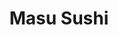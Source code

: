 ---
layout: place
title: "Masu Sushi"
permalink: /oregon/portland/masu-sushi.html
stateAbbr: OR
stateName: Oregon
cityName: Portland
seo:
  name: "Masu Sushi"
  type: Restaurant
  links: http://www.masusushi.com/
description: "Masu Sushi serves delicious sushi in Portland, Oregon. Try fresh Japanese dishes for a great dining experience. "
place_id: ChIJY3UF_QIKlVQRvIlkdcNiFmk
photos:
  - name: >-
      places/ChIJY3UF_QIKlVQRvIlkdcNiFmk/photos/AeeoHcLrf17VAbFY6njkNDLkEHTIQsKpyCf_lVomt2EqW16NpOM9NUZuKjOi4vk-B7KitKpC3MCrI5cj4oKQMH1KqLiKlg4nq75N-EbHt6ljy40pGzngbUJX-kjyU0g2c_OlRxkdioetUoam53yOGBBfmsPVxspOf7Hfm5uA72vFzWjAEMjYw37JCtmt-95ysma2M2Tr7ubct-dbGkiBAi2cD0jhuFFG6jOOOYBiWhHd8gNNkz9pYf82gj-rDUM_iVqr3n67ZwnAtH928OUQm5ICdSm5UzQXaiJ0uRKdSS3XAE8g3w
    widthPx: 2048
    heightPx: 1367
    authorAttributions:
      - displayName: Masu Sushi
        uri: https://maps.google.com/maps/contrib/116383624918753922273
        photoUri: >-
          https://lh3.googleusercontent.com/a-/ALV-UjUmch6HwDoCAHAwu6GH4iCvD5gDm7qrn7G5por_HNJDJDDC2j4=s100-p-k-no-mo
    flagContentUri: >-
      https://www.google.com/local/imagery/report/?cb_client=maps_api_places.places_api&image_key=!1e10!2sAF1QipNBbKg_XgI11cbm3Sa84COfD5TxzMheH2kGlozV&hl=en-US
    googleMapsUri: >-
      https://www.google.com/maps/place//data=!3m4!1e2!3m2!1sAF1QipNBbKg_XgI11cbm3Sa84COfD5TxzMheH2kGlozV!2e10!4m2!3m1!1s0x54950a02fd057563:0x691662c3756489bc
  - name: >-
      places/ChIJY3UF_QIKlVQRvIlkdcNiFmk/photos/AeeoHcJFaZIIfrq_2ZmKdN9QYGiJLQKpIeuydqVToiq80qZm4WKgbuP9DCDwMtXZMcXAJiC-Rnfv3yTWfvFgfhID6MesuRVbu10E93bCRLqJ0uLp68mWrUHpe2K1-QlDHPQFSvYnAKhg615-ORhbllBerh2RugCHoq-Xu7bFR2aPywIdBqQz6MBNZ8BUKgtremUFRWJkPIVYHbRq-36cqhjKhzptomPX0Gx4-TywkNyR0gUWpDAuj8ctEHFzF0RYJV_kQ5cxbpAsgGlTASArvUJFCzrtCUpzje453pEMmYSw_0fczA
    widthPx: 2048
    heightPx: 1152
    authorAttributions:
      - displayName: Masu Sushi
        uri: https://maps.google.com/maps/contrib/116383624918753922273
        photoUri: >-
          https://lh3.googleusercontent.com/a-/ALV-UjUmch6HwDoCAHAwu6GH4iCvD5gDm7qrn7G5por_HNJDJDDC2j4=s100-p-k-no-mo
    flagContentUri: >-
      https://www.google.com/local/imagery/report/?cb_client=maps_api_places.places_api&image_key=!1e10!2sAF1QipMrdv6jAeuLTmVUegaOEvBHgt4-XUtDsH92SJA5&hl=en-US
    googleMapsUri: >-
      https://www.google.com/maps/place//data=!3m4!1e2!3m2!1sAF1QipMrdv6jAeuLTmVUegaOEvBHgt4-XUtDsH92SJA5!2e10!4m2!3m1!1s0x54950a02fd057563:0x691662c3756489bc
  - name: >-
      places/ChIJY3UF_QIKlVQRvIlkdcNiFmk/photos/AeeoHcI6tPRLqFArSIuvkHNtjlwavi7I1hGtb_-eyDXf3U25zaOnE6i0yU8pCd3hBanczdRV24JNoxj8GWupoCDt00JSzyzPt_qjIXNleNWLQ8vZCNH19HAHte_7sMtVRwZbOboKhqP6HQBVEG9ydLFJnyCnMY3FYGyBY3hLBEG1O23JSb0eTdASVK09DMVZSUaPWWdtsQNtz9wpCbwlOJoAj0zGvXut9PSTomu3b19js527DuB6A1okJNJwqNkTdjzPt83LEAsKPWY1DztM6bg4mQLqo3KyeJEcNZfrdpuC5Smu5AprWSiLrlWIVyKL5lpqsV066YjiZnq7Wn09aUlc1Ks9bhh68XJFp-ZgyXlucIduk08Dr-UPWSEeuLX5ivq9SSCxrqOy01plfOAXmTSEsxFrMT_LP_4qyOIDJRolZh8sKEq6
    widthPx: 4800
    heightPx: 3600
    authorAttributions:
      - displayName: ryan bucci
        uri: https://maps.google.com/maps/contrib/105506070852215615837
        photoUri: >-
          https://lh3.googleusercontent.com/a/ACg8ocKJrnxq6c-Kv_Zsix-lBVQOHYkMHtVlDMaBkbiAgND9ZNinyA=s100-p-k-no-mo
    flagContentUri: >-
      https://www.google.com/local/imagery/report/?cb_client=maps_api_places.places_api&image_key=!1e10!2sCIHM0ogKEICAgIC71Lf6kQE&hl=en-US
    googleMapsUri: >-
      https://www.google.com/maps/place//data=!3m4!1e2!3m2!1sCIHM0ogKEICAgIC71Lf6kQE!2e10!4m2!3m1!1s0x54950a02fd057563:0x691662c3756489bc
  - name: >-
      places/ChIJY3UF_QIKlVQRvIlkdcNiFmk/photos/AeeoHcKKYL12sBbwQQ3jaE5tk-4c6eaWBb9tSW3TaLm7X04MtwX8-6OhyYmcGa98LX8FrEwREZLwzhmSyOUk6pwivlAYsQuD4LgKW4E8PHUeUmJPH5NJnPZS2uGPQGdTxoOD0_Wyom18ZjzV8MpWAlxpZcMs0Jwo4w3RwIAhZatH6K4mfs1FmQNNZ8RegZ_b4XmLystV1Sxv4aP1rUhMt-ARtM35VooGBrILdnIwI_-QPs1SruUCGcJ04XKbimR8BWr3sHB3mXZKV-3cgr865M3Z1s9SIk7rTfhcy18vnhHl-MywzLGue_NrgHGcBfZLpERqQMakFIhfHH65YJkk05GzNI3dVx0HLlG9Ywjs0bhp5mWeVhjDvo9Cqcj01JMzbTcG-WfNF_E4W6aVTJ-BWHPr2x36Rpv7IXVGRcenXMdhd-hnMMnI
    widthPx: 3024
    heightPx: 4032
    authorAttributions:
      - displayName: Serhii Yukhnevych
        uri: https://maps.google.com/maps/contrib/116919692937120533882
        photoUri: >-
          https://lh3.googleusercontent.com/a-/ALV-UjWFryPANtG_BNGexuuI9hc695rIGKNdi4mlrojLkR-I2vaNVlCHaA=s100-p-k-no-mo
    flagContentUri: >-
      https://www.google.com/local/imagery/report/?cb_client=maps_api_places.places_api&image_key=!1e10!2sCIHM0ogKEICAgIDxh_v9uwE&hl=en-US
    googleMapsUri: >-
      https://www.google.com/maps/place//data=!3m4!1e2!3m2!1sCIHM0ogKEICAgIDxh_v9uwE!2e10!4m2!3m1!1s0x54950a02fd057563:0x691662c3756489bc
  - name: >-
      places/ChIJY3UF_QIKlVQRvIlkdcNiFmk/photos/AeeoHcJ66aYfLTML9yLmBdh_eLuSKoZjb_N09fe5iijUR2K5klo1ttKYzUhN5zzxieYJmTGx4NxGnpHA7Cyn3vu2YGCr85mdhFyBcTFXMfYX2RS4HVgOXekavGXFxlHxSlqDpX3VN917q-RLDz_tfbKSWvLwNBy_kHoDYwzPXQNepnU0ZsT7hxcAS46pDbKxvTIBTje8JBaCaONYeeoZx9B7aPoSPFyq5LxLO81b6ygQci0hBM2XQsJxa5F0-GcrhkvR7lWqqjmHGeYikRJc6zAGdgcxPMWEJZx6to52PrZZlb-PINLAAZ_IgaaS0K_LXxkZu2TGc8dEAqrHfibpOtxI-UMLazenIC0U2IlVgosIrO9Uu2SY9ImwEwMJ8fusV9vl4caZQbx40jQcwDzo6j8kdv8XDVMvhG2mqQ4B3yk6i7bQBN8
    widthPx: 4032
    heightPx: 3024
    authorAttributions:
      - displayName: Joe English
        uri: https://maps.google.com/maps/contrib/114931112206374937743
        photoUri: >-
          https://lh3.googleusercontent.com/a-/ALV-UjV5zd2lcf9II0z6JYyxGFGxL_w3bDbNuT2-qADUrAdTYPXjpLz3ag=s100-p-k-no-mo
    flagContentUri: >-
      https://www.google.com/local/imagery/report/?cb_client=maps_api_places.places_api&image_key=!1e10!2sCIHM0ogKEICAgICrqYf18AE&hl=en-US
    googleMapsUri: >-
      https://www.google.com/maps/place//data=!3m4!1e2!3m2!1sCIHM0ogKEICAgICrqYf18AE!2e10!4m2!3m1!1s0x54950a02fd057563:0x691662c3756489bc
  - name: >-
      places/ChIJY3UF_QIKlVQRvIlkdcNiFmk/photos/AeeoHcJMKU10_H9lWUsA1-5Dfhs5EMiAEoh0Re8RvOIYzcqFI7dkiPAJqrVH7lFLquTQ5-nU-OurjmoPh_LctwRPyIFD8psxS8NHxihMNRCk7_K1IVcB4z40otG2dHHHSaecaNvLglFQIgP4TTqbAVIztfLb4HOrQXr0DRew7CyHktTkWacgzJHLCNWf-EvHyMtYvro1pOYgw5qPKHKVs86Hek3k_Mdo5734ZAOjP6ja_G2FqNFxFXxdc4BQxJ-LqSCM-LKiyFmOPPCA4ru9Y0N6LZQEW-Jz63CjhXGPqj99t2TDZ9U8oemUKDcJawCOvd9wB7MaSy8MkNi8Ybsrkobe_uxZ_Rmq3T4b_mPFH4N4NVSaYQCjYeRVrvl6q98qImdwSKUNKUBAcro7VZPAFp1Pbxxq7VQyb9hdVDVr2A3z8NJ4CA
    widthPx: 3583
    heightPx: 3024
    authorAttributions:
      - displayName: Josie Henderson
        uri: https://maps.google.com/maps/contrib/105736223508207270054
        photoUri: >-
          https://lh3.googleusercontent.com/a/ACg8ocKPZ830DTI3M_XiXYR0amYaVtT9UMjBc_nQI-RJNDDJHWDTGQ=s100-p-k-no-mo
    flagContentUri: >-
      https://www.google.com/local/imagery/report/?cb_client=maps_api_places.places_api&image_key=!1e10!2sCIHM0ogKEICAgIDnutqiIg&hl=en-US
    googleMapsUri: >-
      https://www.google.com/maps/place//data=!3m4!1e2!3m2!1sCIHM0ogKEICAgIDnutqiIg!2e10!4m2!3m1!1s0x54950a02fd057563:0x691662c3756489bc
  - name: >-
      places/ChIJY3UF_QIKlVQRvIlkdcNiFmk/photos/AeeoHcJSRm9DvW3Sy-PPtAyOW_nlO7l9Dss9I5_s2bIMO2R_Cmdm0mS3r-X-Kwb1p93LZLAA9dhVPDzo7TmhSkCsEBlaj-Jq7ZL1uEV_fIxcB3izgRuBrsbgdrPWmiVt9KsiLchVuPNUmjEbqAvToIRl6JSscj5DmR3MbLVtE7EXai8Vo5Z7uxG5K4UzPLtlFCblGhNxqndbNZnUZVciuHJO9OQlfrQ4bWb1OYUxq50aE5eO9iB2ReQSzlUEs8iDyfu7cB6mY5C1V48HwIr2kwe3zlp2zO5NBtfsSh9mNj7-k-Ph0ZEEzDoGOXxnDo7NXPAFASTgNTgtaQgn_3TGcSegKEPU3LoL2fLK2BT-jFFJpO76Tn5jzGJqS9XfQeP7gz3iN5G__yX_1dmoafEe1gwNVdbpLM8hiGBX7BqKIWovYm7Xbn8x
    widthPx: 3024
    heightPx: 4032
    authorAttributions:
      - displayName: Kareem Alston-Rosales
        uri: https://maps.google.com/maps/contrib/108781224800050202903
        photoUri: >-
          https://lh3.googleusercontent.com/a-/ALV-UjWYZrvlqHi4HftrLN4jshQSmww1WAXq4Z8tOKc5x9wiHY2dGW2X8Q=s100-p-k-no-mo
    flagContentUri: >-
      https://www.google.com/local/imagery/report/?cb_client=maps_api_places.places_api&image_key=!1e10!2sCIHM0ogKEICAgICdic77wQE&hl=en-US
    googleMapsUri: >-
      https://www.google.com/maps/place//data=!3m4!1e2!3m2!1sCIHM0ogKEICAgICdic77wQE!2e10!4m2!3m1!1s0x54950a02fd057563:0x691662c3756489bc
  - name: >-
      places/ChIJY3UF_QIKlVQRvIlkdcNiFmk/photos/AeeoHcJTjPCG_F511bWSQ9aVavPpUOYpAGfRGe8boGlu3f-smu90mLc-TbwZ1ul9NNbU0XquuKpImk394D-RMLQDWZ6yPPfzQQYArFGA-jWBZo1UsNgt93LSvtDTRBnWgS-x4BW7_zhln_FCyahh82M4Quw6zFGMy5BNoT13eEADxG_1qXM_ouIxxcTq7iv37fkqCp1_NrHtQK7cLu9Zq3GbUjfa1Ha9RRN9FZZEBaEHlyD2xvFPx5YoWokWhMyPMliDnNWlS22UOO7HhBBt1U_6ti-yZ8-hN7VVlTS7XXRHXkK1IzpfDrVnTnoan2IVslGJKZl6Vca7n_eAnyLPktrv9OJB2aLFZ4SiuZB6BtgVLiq0zTKu-7cT2CFSmQsozUYO3RD-OxXcO9XaRyZqbQ9TmXWvTizUDWMAEZ3AtP94894nVi9X
    widthPx: 3600
    heightPx: 4800
    authorAttributions:
      - displayName: Joe English
        uri: https://maps.google.com/maps/contrib/114931112206374937743
        photoUri: >-
          https://lh3.googleusercontent.com/a-/ALV-UjV5zd2lcf9II0z6JYyxGFGxL_w3bDbNuT2-qADUrAdTYPXjpLz3ag=s100-p-k-no-mo
    flagContentUri: >-
      https://www.google.com/local/imagery/report/?cb_client=maps_api_places.places_api&image_key=!1e10!2sCIHM0ogKEICAgICr8ZfvxAE&hl=en-US
    googleMapsUri: >-
      https://www.google.com/maps/place//data=!3m4!1e2!3m2!1sCIHM0ogKEICAgICr8ZfvxAE!2e10!4m2!3m1!1s0x54950a02fd057563:0x691662c3756489bc
  - name: >-
      places/ChIJY3UF_QIKlVQRvIlkdcNiFmk/photos/AeeoHcJJC9abaCuUPhiobi7tA7gIFyP3_bV4hyRzVCQdBHGZp92m2BwuwB-Diky_kZgcCJuKo63SSXwScHHEj_e9cuNrisVi25oOGQdQacBBEDM_kcE4Y7sPYgRJw8faMMuGzACiNcwjw3wJtsLV83hfBjrfdxckm0vspB8L4pu-NjTzS3gXP38foxSPw-tXh3gudSVWSe1xfy56Otcfn3iNeZa3KezeoSYQprpvgBXtF_o8SQVPK14CrVDrbs2QSECh9Npn-YO6tuvF8Hhfuw5V79L6VdAtAjK2FjebFAmj3K3kMkAU9d--ZQS7Am6rQELLrtjdE-TMQZmbpdvtTF5jU8M68yNxXOGFLxJPhj-buuL257JrDDiggOVve0TyFQwPGm-r58aWWTIjZ4YX7SUvq3xIZt_U_0MehDYPInJTGZ-D_F8s
    widthPx: 4032
    heightPx: 3024
    authorAttributions:
      - displayName: Joe English
        uri: https://maps.google.com/maps/contrib/114931112206374937743
        photoUri: >-
          https://lh3.googleusercontent.com/a-/ALV-UjV5zd2lcf9II0z6JYyxGFGxL_w3bDbNuT2-qADUrAdTYPXjpLz3ag=s100-p-k-no-mo
    flagContentUri: >-
      https://www.google.com/local/imagery/report/?cb_client=maps_api_places.places_api&image_key=!1e10!2sCIHM0ogKEICAgICrqceExAE&hl=en-US
    googleMapsUri: >-
      https://www.google.com/maps/place//data=!3m4!1e2!3m2!1sCIHM0ogKEICAgICrqceExAE!2e10!4m2!3m1!1s0x54950a02fd057563:0x691662c3756489bc
  - name: >-
      places/ChIJY3UF_QIKlVQRvIlkdcNiFmk/photos/AeeoHcIQH4afDgsrdeuIijXsh-TwfSqXzjVAqdzYiN506wx8Viy0o6PIF8OeNeS9wOJDq71tCcHKCoBYWj95q8TQHGwuW1ErSzfNlZVDRi_0FI9_L7Du3QnzEwUkNB2879ER5lJ31IDWiakegmKfSrO9Wcxo5AYDtdeB35F_AGRmP7F8xn396p4rLQdjg0bLV1rTrcYYF1dXpW4h5GEpZoeRI-RQrnXotZWpzH7MB793g6drS7IdGjfatkIscINr6le_a4QnrTC4GHomQ9II7oYPAA8XJl4bzdgtwoPJvWK7DDgBqRMn0o32Z2-H3dQ0_g4ucjwdQtFzKtFk6wbQT_gtl5exPJOSfsJideu1YQn_x2nS3HSc8xXbYcIEmADFq2iKZC7ACHG6o671kzin2aA81TiWrPYcDHZaB-Zp6Uz1ESHDpjyS
    widthPx: 4080
    heightPx: 3072
    authorAttributions:
      - displayName: Armin Ansary
        uri: https://maps.google.com/maps/contrib/106861163064998519439
        photoUri: >-
          https://lh3.googleusercontent.com/a-/ALV-UjXitoFwKylaAMVegO3lfEEdY19qKDv6LOWXdegP56EpURUnXjNU=s100-p-k-no-mo
    flagContentUri: >-
      https://www.google.com/local/imagery/report/?cb_client=maps_api_places.places_api&image_key=!1e10!2sCIHM0ogKEICAgIDmvKmX2QE&hl=en-US
    googleMapsUri: >-
      https://www.google.com/maps/place//data=!3m4!1e2!3m2!1sCIHM0ogKEICAgIDmvKmX2QE!2e10!4m2!3m1!1s0x54950a02fd057563:0x691662c3756489bc
address: 406 SW 13th Ave, Portland, OR 97205, USA
street: 406 SW 13th Ave
city: Portland
state: OR
zip: '97205'
country: USA
neighborhood: Southwest Portland
latitude: '45.522503'
longitude: '-122.684092'
accessibility_options:
  wheelchairAccessibleParking: true
  wheelchairAccessibleEntrance: true
  wheelchairAccessibleRestroom: true
  wheelchairAccessibleSeating: true
business_status: OPERATIONAL
name: Masu Sushi
google_maps_links:
  directionsUri: >-
    https://www.google.com/maps/dir//''/data=!4m7!4m6!1m1!4e2!1m2!1m1!1s0x54950a02fd057563:0x691662c3756489bc!3e0
  placeUri: https://maps.google.com/?cid=7572348415097735612
  writeAReviewUri: >-
    https://www.google.com/maps/place//data=!4m3!3m2!1s0x54950a02fd057563:0x691662c3756489bc!12e1
  reviewsUri: >-
    https://www.google.com/maps/place//data=!4m4!3m3!1s0x54950a02fd057563:0x691662c3756489bc!9m1!1b1
  photosUri: >-
    https://www.google.com/maps/place//data=!4m3!3m2!1s0x54950a02fd057563:0x691662c3756489bc!10e5
primary_type: Sushi Restaurant
opening_hours:
  regular: null
  current: null
secondary_opening_hours:
  regular:
    weekdayDescriptions: null
    type: null
  current:
    weekdayDescriptions: null
    type: null
phone: (503) 221-6278
price_level: PRICE_LEVEL_EXPENSIVE
price_range: $50 &ndash; $100
rating: '4.5'
rating_count: 929
website: http://www.masusushi.com/
reviews: null
parking_options: null
payment_options: null
allow_dogs: null
curbside_pickup: null
delivery: null
dine_in: null
good_for_children: null
good_for_groups: null
good_for_sports: null
live_music: null
menu_for_children: null
outdoor_seating: null
reservable: null
restroom: null
serves_beer: null
serves_breakfast: null
serves_brunch: null
serves_cocktails: null
serves_coffee: null
serves_dinner: null
serves_dessert: null
serves_lunch: null
serves_vegetarian_food: null
serves_wine: null
takeout: null
summary: null

---